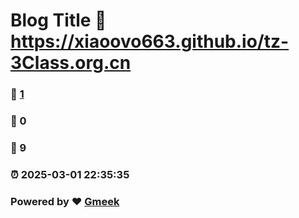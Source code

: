 # Blog Title :link: https://xiaoovo663.github.io/tz-3Class.org.cn 
### :page_facing_up: [1](https://xiaoovo663.github.io/tz-3Class.org.cn/tag.html) 
### :speech_balloon: 0 
### :hibiscus: 9 
### :alarm_clock: 2025-03-01 22:35:35 
### Powered by :heart: [Gmeek](https://github.com/Meekdai/Gmeek)
